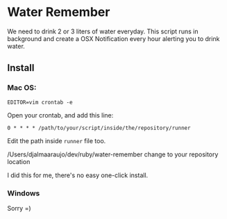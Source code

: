 # Water Remember

We need to drink 2 or 3 liters of water everyday. This script runs in background and create a OSX Notification every hour alerting you to drink water.

## Install
### Mac OS:

```
EDITOR=vim crontab -e
```

Open your crontab, and add this line:

```
0 * * * * /path/to/your/script/inside/the/repository/runner
```

Edit the path inside ```runner``` file too.

/Users/djalmaaraujo/dev/ruby/water-remember change to your repository location

I did this for me, there's no easy one-click install.

### Windows
Sorry =)